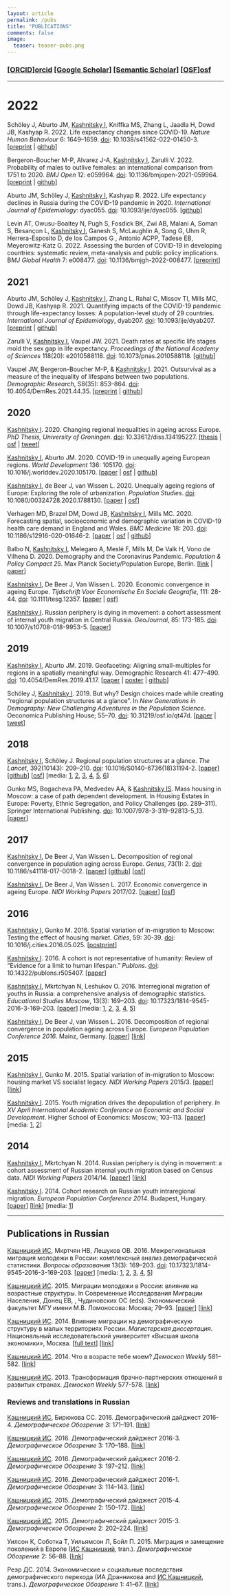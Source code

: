 ```yaml
---
layout: article
permalink: /pubs
title: "PUBLICATIONS"
comments: false
image:
  teaser: teaser-pubs.png
---
```


### [[ORCID]][orcid] [[Google Scholar]][gs] [[Semantic Scholar]][ss] [[OSF]][osf]  

***

# 2022

Schöley J, Aburto JM, [Kashnitsky I][me], Kniffka MS, Zhang L, Jaadla H, Dowd JB, Kashyap R. 2022. Life expectancy changes since COVID-19. *Nature Human Behaviour* 6: 1649–1659. 
[doi](https://doi.org/10.1038/s41562-022-01450-3): 10.1038/s41562-022-01450-3. 
[[preprint](http://doi.org/10.1101/2022.02.23.22271380) | 
[github](https://github.com/jschoeley/ex2021)]

Bergeron-Boucher M-P, Alvarez J-A, [Kashnitsky I][me], Zarulli V. 2022. Probability of males to outlive females: an international comparison from 1751 to 2020. *BMJ Open* 12: e059964.
[doi](https://doi.org/10.1136/bmjopen-2021-059964): 10.1136/bmjopen-2021-059964. 
[[preprint](https://doi.org/10.31235/osf.io/typws) | 
[github](https://github.com/CPop-SDU/outsurvival-in-perspective)]

Aburto JM, Schöley J, [Kashnitsky I][me], Kashyap R. 2022. Life expectancy declines in Russia during the COVID-19 pandemic in 2020. *International Journal of Epidemiology*: dyac055. 
[doi](https://doi.org/10.1093/ije/dyac055): 10.1093/ije/dyac055. 
[[github](https://github.com/OxfordDemSci/ex2020)] 

Levin AT, Owusu-Boaitey N, Pugh S, Fosdick BK, Zwi AB, Malani A, Soman S, Besançon L, [Kashnitsky I][me], Ganesh S, McLaughlin A, Song G, Uhm R, Herrera-Esposito D, de los Campos G , Antonio ACPP, Tadese EB, Meyerowitz-Katz G. 2022. Assessing the burden of COVID-19 in developing countries: systematic review, meta-analysis and public policy implications. B*MJ Global Health* 7: e008477. 
[doi](https://doi.org/10.1136/bmjgh-2022-008477): 10.1136/bmjgh-2022-008477. 
[[preprint](https://doi.org/10.1101/2021.09.29.21264325)] 



## 2021

Aburto JM, Schöley J, [Kashnitsky I][me], Zhang L, Rahal C, Missov TI, Mills MC, Dowd JB, Kashyap R. 2021. Quantifying impacts of the COVID-19 pandemic through life-expectancy losses: A population-level study of 29 countries. *International Journal of Epidemiology*, dyab207. 
[doi](https://doi.org/10.1093/ije/dyab207): 10.1093/ije/dyab207. 
[[preprint](https://doi.org/10.1101/2021.03.02.21252772) | 
[github](https://github.com/OxfordDemSci/ex2020)] 

Zarulli V, [Kashnitsky I][me], Vaupel JW. 2021. Death rates at specific life stages mold the sex gap in life expectancy. *Proceedings of the National Academy of Sciences* 118(20): e2010588118. 
[doi](https://doi.org/10.1073/pnas.2010588118): 10.1073/pnas.2010588118. 
[[github](https://github.com/CPop-SDU/sex-gap-e0-pnas)] 

Vaupel JW, Bergeron-Boucher M-P, & [Kashnitsky I][me]. 2021. Outsurvival as a measure of the inequality of lifespans between two populations. *Demographic Research*, S8(35): 853–864. 
[doi](https://doi.org/10.4054/DemRes.2021.44.35): 10.4054/DemRes.2021.44.35. 
[[preprint](https://doi.org/10.31235/osf.io/gsdkx) | 
[github](https://github.com/CPop-SDU/outsurvival-demres)] 

## 2020

[Kashnitsky I][me]. 2020. Changing regional inequalities in ageing across Europe. *PhD Thesis, University of Groningen*. [doi](https://doi.org/10.33612/diss.134195227): 10.33612/diss.134195227. 
[[thesis](/share/papers/kashnitsky2020.pdf) | 
[osf](https://osf.io/6m4kg/) | 
[tweet](https://twitter.com/ikashnitsky/status/1311671116608548865)]

[Kashnitsky I][me], Aburto JM. 2020. COVID-19 in unequally ageing European regions. *World Development* 136: 105170. [doi](https://doi.org/10.1016/j.worlddev.2020.105170): 10.1016/j.worlddev.2020.105170. 
[[paper](/share/papers/kashnitsky2020wd.pdf) | 
[osf](https://osf.io/abx7s/) | 
[github](https://github.com/ikashnitsky/covid19-nuts3)]

[Kashnitsky I][me], de Beer J, van Wissen L. 2020. Unequally ageing regions of Europe: Exploring the role of urbanization. *Population Studies*. [doi](https://doi.org/10/ghbd69): 10.1080/00324728.2020.1788130. 
[[paper](/share/papers/kashnitsky2020ps.pdf) | 
[osf](https://osf.io/hj28v/)]

Verhagen MD, Brazel DM, Dowd JB, [Kashnitsky I][me], Mills MC. 2020. Forecasting spatial, socioeconomic and demographic variation in COVID-19 health care demand in England and Wales. *BMC Medicine* 18: 203. [doi](https://doi.org/10.1186/s12916-020-01646-2): 10.1186/s12916-020-01646-2. 
[[paper](/share/papers/verhagen2020bm.pdf) | 
[osf](https://osf.io/g8s96/) | 
[github](https://github.com/OxfordDemSci/COVIDDemographyUK)]

Balbo N, [Kashnitsky I][me], Melegaro A, Meslé F, Mills M, De Valk H, Vono de Vilhena D. 2020. Demography and the Coronavirus Pandemic. *Population & Policy Compact 25*. Max Planck Society/Population Europe, Berlin. [[link](https://population-europe.eu/policy-brief/demography-and-coronavirus-pandemic) | 
[paper](/share/papers/balbo2020.pdf)]

[Kashnitsky I][me], De Beer J, Van Wissen L. 2020. Economic convergence in ageing Europe. *Tijdschrift Voor Economische En Sociale Geografie*, 111: 28-44. [doi](https://doi.org/10.1111/tesg.12357): 10.1111/tesg.12357. 
[[paper](/share/papers/kashnitsky2020tesg.pdf) | 
[osf](https://osf.io/uy8dn/)]


[Kashnitsky I][me]. Russian periphery is dying in movement: a cohort assessment of internal youth migration in Central Russia. *GeoJournal*, 85: 173-185. 
[doi](https://doi.org/10.1007/s10708-018-9953-5): 10.1007/s10708-018-9953-5. 
[[paper](/share/papers/kashnitsky2020g.pdf)] 

## 2019

[Kashnitsky I][me], Aburto JM. 2019. Geofaceting: Aligning small-multiples for regions in a spatially meaningful way. Demographic Research 41: 477–490. [doi](https://doi.org/10/ggnfjs): 10.4054/DemRes.2019.41.17. [[paper](/share/papers/kashnitsky2019dr.pdf) | 
[poster](/share/slides/1904-paa-poster.pdf) | 
[github](https://github.com/ikashnitsky/demres-geofacet)]

Schöley J, [Kashnitsky I][me]. 2019. But why? Design choices made while creating “regional population structures at a glance”. In *New Generations in Demography: New Challenging Adventures in the Population Science*. Oeconomica Publishing House; 55–70. [doi](https://doi.org/10.31219/osf.io/qt47d): 10.31219/osf.io/qt47d. 
[[paper](/share/papers/scholey2019ngidncaitps) | 
[tweet](https://twitter.com/ikashnitsky/status/1177509284059340800)]



## 2018

[Kashnitsky I][me], Schöley J. Regional population structures at a glance. *The Lancet*, 392(10143): 209–210.
[doi](https://doi.org/10.1016/S0140-6736(18)31194-2): 10.1016/S0140-6736(18)31194-2. 
[[paper](/share/papers/1806-the-lancet-ik.pdf)] 
[[github](https://github.com/ikashnitsky/the-lancet-2018)] 
[[osf](https://osf.io/zac5x/)]
[media: 
[1](https://www.eurekalert.org/pub_releases/2018-09/nruh-ae091918.php), 
[2](https://nidi.knaw.nl/en/new/news/news20180721), 
[3](https://iq.hse.ru/news/222198640.html), 
[4](https://twitter.com/i/moments/1022071230856351745), 
[5](https://www.focus.de/wissen/natur/unterschiede-auch-innerhalb-der-laender-eine-alterskarte-fuer-europa_id_9627725.html),
[6](https://www.dailymail.co.uk/news/article-5988331)] 

Gunko MS, Bogacheva PA, Medvedev AA, & [Kashnitsky IS][me]. Mass housing in Moscow: a case of path dependent development. In Housing Estates in Europe: Poverty, Ethnic Segregation, and Policy Challenges (pp. 289–311). Springer International Publishing.
[doi](https://doi.org/10.1007/978-3-319-92813-5_13): 10.1007/978-3-319-92813-5_13. 
[[paper](/share/papers/1808-springer-estates-ik.pdf)] 



## 2017

[Kashnitsky I][me], De Beer J, Van Wissen L. Decomposition of regional convergence in population aging across Europe. *Genus*, 73(1): 2. [doi](https://doi.org/10.1186/s41118-017-0018-2): 10.1186/s41118-017-0018-2. 
[[paper](/share/papers/1705-genus-ik.pdf)] 
[[github](https://github.com/ikashnitsky/genus-2017)] 
[[osf](https://osf.io/z6fym/)]   


[Kashnitsky I][me], De Beer J, Van Wissen L. 2017. Economic convergence in ageing Europe. *NIDI Working Papers* 2017/02. 
[[paper](/share/papers/1702-nidi-wp-ik.pdf)] 
[[osf](https://osf.io/j6yhk/)]   

## 2016

[Kashnitsky I][me], Gunko M. 2016. Spatial variation of in-migration to Moscow: Testing the effect of housing market. *Cities*, 59: 30-39. [doi](https://doi.org/10.1016/j.cities.2016.05.025): 10.1016/j.cities.2016.05.025. [[postprint](/share/papers/1611-cities-ik.pdf)]  

[Kashnitsky I][me]. 2016. A cohort is not representative of humanity: Review of “Evidence for a limit to human lifespan.” *Publons*. [doi](https://doi.org/10.14322/publons.r505407): 10.14322/publons.r505407. 
[[paper](/share/papers/1610-publons-ik.pdf)]  

[Kashnitsky I][me], Mkrtchyan N, Leshukov O. 2016. Interregional migration of youths in Russia: a comprehensive analysis of demographic statistics. *Educational Studies Moscow*, 13(3): 169–203. [doi](https://doi.org/10.17323/1814-9545-2016-3-169-203): 10.17323/1814-9545-2016-3-169-203. 
[[paper](/share/papers/1609-esm-ik.pdf)] 
[media: 
[1](http://www.bbc.com/russian/news-37455100), 
[2](http://mel.fm/2016/09/26/spb), 
[3](https://yodnews.ru/2016/09/30/kuda-uezzhaet-rossijskaya-molodezh), 
[4](https://www.riatomsk.ru/article/20160926/tomskaya-oblastj-v-liderah-po-privlecheniyu-molodezhi-iz-drugih-regionov), 
[5](http://nsk.rbc.ru/nsk/freenews/57f114d09a794750fb16da29)]  

[Kashnitsky I][me], De Beer J, van Wissen L. 2016. Decomposition of regional convergence in population ageing across Europe. *European Population Conference 2016*. Mainz, Germany. [[paper](/share/papers/1609-epc-ik.pdf)] 
[[link](http://epc2016.princeton.edu/abstracts/161065)]   

## 2015

[Kashnitsky I][me], Gunko M. 2015. Spatial variation of in-migration to Moscow: housing market VS socialist legacy. *NIDI Working Papers* 2015/3. 
[[paper](/share/papers/1511-nidi-wp-ik.pdf)] 
[[link](http://www.nidi.nl/shared/content/output/papers/nidi-wp-2015-03.pdf)]  

[Kashnitsky I][me]. 2015. Youth migration drives the depopulation of periphery. *In XV April International Academic Conference on Economic and Social Development*. Higher School of Economics: Moscow; 103–113. 
[[paper](/share/papers/1501-hse-april-ik.pdf)] 
[media: 
[1](https://iq.hse.ru/news/177667817.html),
[2](http://echo.msk.ru/programs/poehali/1295190-echo)]  

## 2014

[Kashnitsky I][me], Mkrtchyan N. 2014. Russian periphery is dying in movement: a cohort assessment of Russian internal youth migration based on Census data. *NIDI Working Papers* 2014/14. 
[[paper](/share/papers/1412-nidi-wp-ik.pdf)] 
[[link](www.nidi.nl/shared/content/output/papers/nidi-wp-2014-14.pdf)]  

[Kashnitsky I][me]. 2014. Cohort research on Russian youth intraregional migration. *European Population Conference 2014*. Budapest, Hungary. 
[[paper](/share/papers/1406-epc-ik.pdf)] 
[[link](http://epc2014.princeton.edu/papers/140465)] 
[media: 
[1](http://bg.ru/society/v_rossii_vymirajut_melkie_goroda-22208)]  


***

## Publications in Russian

[Кашницкий ИС][me], Мкртчян НВ, Лешуков ОВ. 2016. Межрегиональная миграция молодежи в России: комплексный анализ демографической статистики. *Вопросы образования* 13(3): 169–203. [doi](https://doi.org/10.17323/1814-9545-2016-3-169-203): 10.17323/1814-9545-2016-3-169-203. 
[[paper](/share/papers/1609-esm-ru-ik.pdf)] 
[media: 
[1](http://www.bbc.com/russian/news-37455100), 
[2](http://mel.fm/2016/09/26/spb), 
[3](https://yodnews.ru/2016/09/30/kuda-uezzhaet-rossijskaya-molodezh), 
[4](https://www.riatomsk.ru/article/20160926/tomskaya-oblastj-v-liderah-po-privlecheniyu-molodezhi-iz-drugih-regionov), 
[5](http://nsk.rbc.ru/nsk/freenews/57f114d09a794750fb16da29)]  

[Кашницкий ИС][me]. 2015. Миграции молодежи в России: влияние на возрастные структуры. In Современные Исследования Миграции Населения, Донец ЕВ, , Чудиновских ОС (eds). Экономический факультет МГУ имени М.В. Ломоносова: Москва; 79–93. 
[[paper](/share/papers/1501-msu-ik.pdf)]
[[link](http://www.econ.msu.ru/sys/raw.php?o=30120&p=attachment)]

[Кашницкий ИС][me]. 2014. Влияние миграции на демографическую структуру в малых территориях России. *Магистерская диссертация*. Национальный исследовательский университет «Высшая школа экономики», Москва. 
[[full text](/share/papers/1406-hse-master-ik.pdf)] 
[[link](https://www.hse.ru/edu/vkr/125155517)]

[Кашницкий ИС][me]. 2014. Что в возрасте тебе моем? *Демоскоп Weekly* 581–582. 
[[link](http://demoscope.ru/weekly/2014/0581/tema01.php)]

[Кашницкий ИС][me]. 2013. Трансформация брачно-партнерских отношений в развитых странах. *Демоскоп Weekly* 577-578. 
[[link](http://demoscope.ru/weekly/2013/0577/student01.php)]




### Reviews and translations in Russian

[Кашницкий ИС][me], Бирюкова СС. 2016. Демографический дайджест 2016-4. *Демографическое Обозрение* 3: 171–191. 
[[link](https://demreview.hse.ru/2016--4/202163189.html)]

[Кашницкий ИС][me]. 2016. Демографический дайджест 2016-3. *Демографическое Обозрение* 3: 170–188. 
[[link](https://demreview.hse.ru/2016--3/196886615.html)]

[Кашницкий ИС][me]. 2016. Демографический дайджест 2016-2. *Демографическое Обозрение* 3: 197–212. 
[[link](https://demreview.hse.ru/2016--2/190973840.html)]

[Кашницкий ИС][me]. 2016. Демографический дайджест 2016-1. *Демографическое Обозрение* 3: 114–143.
[[link](https://demreview.hse.ru/2016--1/185829684.html)]

[Кашницкий ИС][me]. 2015. Демографический дайджест 2015-4. *Демографическое Обозрение* 2: 150–172. 
[[link](https://demreview.hse.ru/2015–4/179986337.html)]

[Кашницкий ИС][me]. 2015. Демографический дайджест 2015-3. *Демографическое Обозрение* 2: 202–224. 
[[link](https://demreview.hse.ru/2015--3/174844051.html)]

Уилсон К, Соботка Т, Уильямсон Л, Бойл П. 2015. Миграция и замещение поколений в Европе ([ИС Кашницкий][me], tran.). *Демографическое Обозрение* 2: 56–88. 
[[link](http://demreview.hse.ru/2015–1/163566778.html)]

Реэр ДС. 2014. Экономические и социальные последствия демографического перехода (ИА Дранникова and [ИС Кашницкий][me], trans.). *Демографическое Обозрение* 1: 41–67. 
[[link](https://demreview.hse.ru/2014--4/150230090.html)]







[osf]: https://osf.io/n6usx/
[gs]: https://scholar.google.nl/citations?hl=en&user=tSQW1XYAAAAJ&imq=Ilya+Kashnitsky&btnA=1
[ss]: https://www.semanticscholar.org/author/Ilya-Kashnitsky/11020544
[orcid]: http://orcid.org/0000-0003-1835-8687
[me]: https://fosstodon.org/@ikashnitsky
